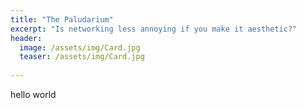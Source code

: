 ```yaml
---
title: "The Paludarium"
excerpt: "Is networking less annoying if you make it aesthetic?"
header:
  image: /assets/img/Card.jpg
  teaser: /assets/img/Card.jpg
   
---
```

hello world
